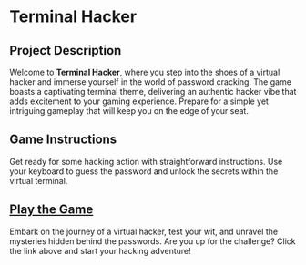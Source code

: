 # Terminal Hacker

## Project Description

Welcome to **Terminal Hacker**, where you step into the shoes of a virtual hacker and immerse yourself in the world of password cracking. The game boasts a captivating terminal theme, delivering an authentic hacker vibe that adds excitement to your gaming experience. Prepare for a simple yet intriguing gameplay that will keep you on the edge of your seat.

## Game Instructions

Get ready for some hacking action with straightforward instructions. Use your keyboard to guess the password and unlock the secrets within the virtual terminal.

## [Play the Game](https://simmer.io/@bhishman/terminal-hacker)

Embark on the journey of a virtual hacker, test your wit, and unravel the mysteries hidden behind the passwords. Are you up for the challenge? Click the link above and start your hacking adventure!
